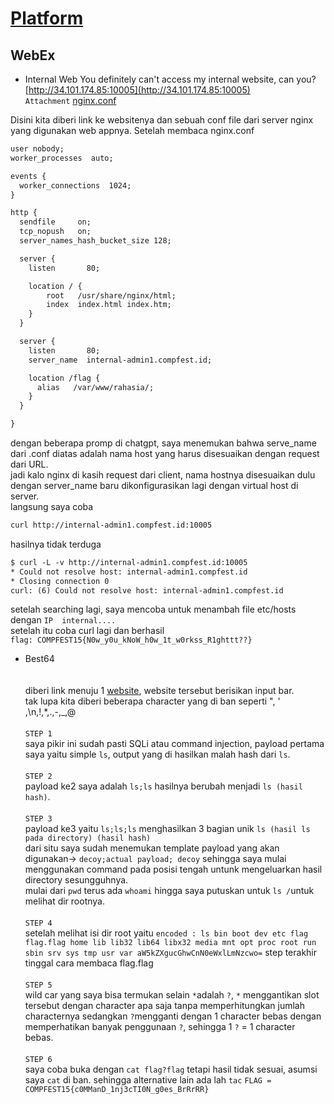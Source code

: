 # [Platform](https://ctf.compfest.id/)


## WebEx
- Internal Web
You definitely can't access my internal website, can you? [http://34.101.174.85:10005](http://34.101.174.85:10005)<br>
`Attachment` [nginx.conf](https://ctf.compfest.id/files/333a3b229c2a5ff0733409c0e2b2703b/nginx.conf?token=eyJ1c2VyX2lkIjoxNjYsInRlYW1faWQiOm51bGwsImZpbGVfaWQiOjE0fQ.ZNEVtQ.EhacNTfGRk5H3-3qqs9gMwFf6W8)

Disini kita diberi link ke websitenya dan sebuah conf file dari server nginx yang digunakan web appnya. Setelah membaca nginx.conf
```txt
user nobody;
worker_processes  auto;

events {
  worker_connections  1024;
}

http {
  sendfile     on;
  tcp_nopush   on;
  server_names_hash_bucket_size 128;

  server {
    listen       80;

    location / {
        root   /usr/share/nginx/html;
        index  index.html index.htm;
    }
  }

  server {
    listen       80;
    server_name  internal-admin1.compfest.id;

    location /flag {
      alias   /var/www/rahasia/;
    }
  }

}

```
dengan beberapa promp di chatgpt, saya menemukan bahwa serve_name dari .conf diatas adalah nama host yang harus disesuaikan dengan request dari URL.<br> jadi kalo nginx di kasih request dari client, nama hostnya disesuaikan dulu dengan server_name baru dikonfigurasikan lagi dengan virtual host di server.
<br> langsung saya coba
```txt 
curl http://internal-admin1.compfest.id:10005
```
hasilnya tidak terduga
```txt
$ curl -L -v http://internal-admin1.compfest.id:10005
* Could not resolve host: internal-admin1.compfest.id
* Closing connection 0
curl: (6) Could not resolve host: internal-admin1.compfest.id
```

setelah searching lagi, saya mencoba untuk menambah file etc/hosts dengan `IP  internal....` <br> setelah itu coba curl lagi dan berhasil<br>
`flag: COMPFEST15{N0w_y0u_kNoW_h0w_1t_w0rkss_R1ghttt??}`
- Best64<br><br>
<br>diberi link menuju 1 [website](http://34.101.174.85:10006/), website tersebut berisikan input bar. <br> tak lupa kita diberi beberapa character yang di ban seperti ", ' ,\n,!,*,.,-,_,@ <br><br>``STEP 1``<br> saya pikir ini sudah pasti SQLi atau command injection, payload pertama saya yaitu simple `ls`, output yang di hasilkan malah hash dari `ls`.<br><br>``STEP 2``<br> payload ke2 saya adalah `ls;ls`
hasilnya berubah menjadi `ls (hasil hash)`. <br><br>``STEP 3``<br>payload ke3 yaitu `ls;ls;ls` menghasilkan 3 bagian unik `ls (hasil ls pada directory) (hasil hash)`<br>dari situ saya sudah menemukan template payload yang akan digunakan-> `decoy;actual payload; decoy` sehingga saya mulai menggunakan command pada posisi tengah untunk mengeluarkan hasil directory sesungguhnya.<br> mulai dari `pwd` terus ada `whoami` hingga saya putuskan untuk `ls /`untuk melihat dir rootnya.<br><br> ``STEP 4``<br>setelah melihat isi dir root yaitu `encoded : ls bin boot dev etc flag flag.flag home lib lib32 lib64 libx32 media mnt opt proc root run sbin srv sys tmp usr var aW5kZXgucGhwCnN0eWxlLmNzcwo=` step terakhir tinggal cara membaca flag.flag<br><br>``STEP 5``<br> wild car yang saya bisa termukan selain `*`adalah `?`, `*` menggantikan slot tersebut dengan character apa saja tanpa memperhitungkan jumlah characternya sedangkan `?`mengganti dengan 1 character bebas dengan memperhatikan banyak penggunaan `?`, sehingga 1 `?` = 1 character bebas.<br><br>``STEP 6``<br>saya coba buka dengan `cat flag?flag` tetapi hasil tidak sesuai, asumsi saya `cat` di ban. sehingga alternative lain ada lah `tac`
``FLAG =  COMPFEST15{c0MManD_1nj3cTI0N_g0es_BrRrRR}``

